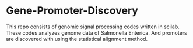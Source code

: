 # Gene-Promoter-Discovery
This repo consists of genomic signal processing codes written in scilab. These codes analyzes genome data of Salmonella Enterica. And promoters are discovered with using the statistical alignment method.  
